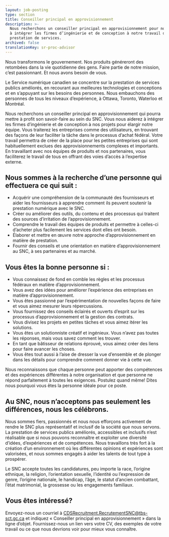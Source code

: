 ```yaml
---
layout: job-posting
type: section
title: Conseiller principal en approvisionnement
description: >-
  Nous recherchons un conseiller principal en approvisionnement pour nous aider
  à intégrer les firmes d’ingénierie et de conception à notre travail de
  prestation de services.
archived: false
translationKey: sr-proc-advisor
---
```

Nous transformons le gouvernement. Nos produits généreront des retombées dans la vie quotidienne des gens. Faire partie de notre mission, c’est passionnant. Et nous avons besoin de vous.

Le Service numérique canadien se concentre sur la prestation de services publics améliorés, en recourant aux meilleures technologies et conceptions et en s’appuyant sur les besoins des personnes. Nous embauchons des personnes de tous les niveaux d’expérience, à Ottawa, Toronto, Waterloo et Montréal.

Nous recherchons un conseiller principal en approvisionnement qui pourra mettre à profit son savoir-faire au sein du SNC. Vous nous aiderez à intégrer les firmes d’ingénierie et de conception à nos projets pour élargir notre équipe. Vous traiterez les entreprises comme des utilisateurs, en trouvant des façons de leur faciliter la tâche dans le processus d’achat fédéral. Votre travail permettra de créer de la place pour les petites entreprises qui sont habituellement exclues des approvisionnements complexes et importants. En travaillant avec nos équipes de produits et nos partenaires, vous faciliterez le travail de tous en offrant des voies d’accès à l’expertise externe. 

## Nous sommes à la recherche d’une personne qui effectuera ce qui suit :

* Acquérir une compréhension de la communauté des fournisseurs et aider les fournisseurs à apprendre comment ils peuvent soutenir la prestation numérique avec le SNC.
* Créer ou améliorer des outils, du contenu et des processus qui traitent des sources d’irritation de l’approvisionnement.
* Comprendre le travail des équipes de produits et permettre à celles-ci d’acheter plus facilement les services dont elles ont besoin.
* Élaborer et mettre en œuvre notre approche d’approvisionnement en matière de prestation. 
* Fournir des conseils et une orientation en matière d’approvisionnement au SNC, à ses partenaires et au marché.

## Vous êtes la bonne personne si :

* Vous connaissez de fond en comble les règles et les processus fédéraux en matière d’approvisionnement.
* Vous avez des idées pour améliorer l’expérience des entreprises en matière d’approvisionnement. 
* Vous êtes passionné par l’expérimentation de nouvelles façons de faire et vous aimez mesurer leurs répercussions.
* Vous fournissez des conseils éclairés et ouverts d’esprit sur les processus d’approvisionnement et la gestion des contrats.
* Vous divisez les projets en petites tâches et vous aimez itérer les solutions.
* Vous êtes un solutionniste créatif et ingénieux. Vous n’avez pas toutes les réponses, mais vous savez comment les trouver.
* En tant que bâtisseur de relations éprouvé, vous aimez créer des liens pour faire avancer les choses.
* Vous êtes tout aussi à l’aise de dresser la vue d’ensemble et de plonger dans les détails pour comprendre comment donner vie à cette vue.

Nous reconnaissons que chaque personne peut apporter des compétences et des expériences différentes à notre organisation et que personne ne répond parfaitement à toutes les exigences. Postulez quand même! Dites nous pourquoi vous êtes la personne idéale pour ce poste.

## Au SNC, nous n’acceptons pas seulement les différences, nous les célébrons.

Nous sommes fiers, passionnés et nous nous efforçons activement de rendre le SNC plus représentatif et inclusif de la société que nous servons. La prestation de services publics améliorés, accessibles et inclusifs n’est réalisable que si nous pouvons reconnaître et exploiter une diversité d’idées, d’expériences et de compétences. Nous travaillons très fort à la création d’un environnement où les différentes opinions et expériences sont valorisées, et nous sommes engagés à aider les talents de tout type à prospérer.

Le SNC accepte toutes les candidatures, peu importe la race, l’origine ethnique, la religion, l’orientation sexuelle, l’identité ou l’expression de genre, l’origine nationale, le handicap, l’âge, le statut d’ancien combattant, l’état matrimonial, la grossesse ou les engagements familiaux.

## Vous êtes intéressé?

Envoyez-nous un courriel à [CDSRecruitment.RecrutementSNC@tbs-sct.gc.ca](mailto:CDSRecruitment.RecrutementSNC@tbs-sct.gc.ca) et indiquez « Conseiller principal en approvisionnement » dans la ligne d’objet. Fournissez-nous un lien vers votre CV, des exemples de votre travail ou ce que nous devrions voir pour mieux vous connaître.